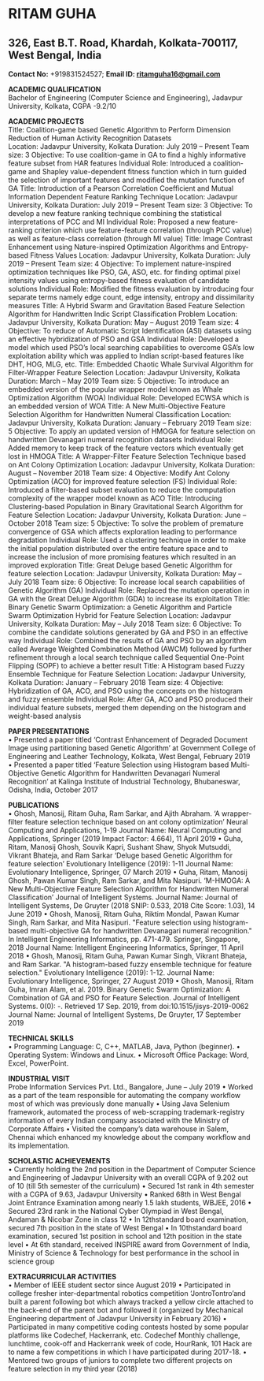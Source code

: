 # RITAM GUHA
## 326, East B.T. Road, Khardah, Kolkata-700117, West Bengal, India
**Contact No:** +919831524527; **Email ID: ritamguha16@gmail.com**

**ACADEMIC QUALIFICATION**<br>
Bachelor of Engineering (Computer Science and Engineering), Jadavpur University, Kolkata, CGPA -9.2/10

**ACADEMIC PROJECTS**<br>
Title: Coalition-game based Genetic Algorithm to Perform Dimension Reduction of Human Activity Recognition Datasets\
Location: Jadavpur University, Kolkata
Duration: July 2019 – Present
Team size: 3
Objective: To use coalition-game in GA to find a highly informative feature subset from HAR features
Individual Role: Introduced a coalition-game and Shapley value-dependent fitness function which in turn guided the selection of important features and modified the mutation function of GA
Title: Introduction of a Pearson Correlation Coefficient and Mutual Information Dependent Feature Ranking Technique
Location: Jadavpur University, Kolkata
Duration: July 2019 – Present
Team size: 3
Objective: To develop a new feature ranking technique combining the statistical interpretations of PCC and MI
Individual Role: Proposed a new feature-ranking criterion which use feature-feature correlation (through PCC value) as well as feature-class correlation (through MI value)
Title: Image Contrast Enhancement using Nature-inspired Optimization Algorithms and Entropy-based Fitness Values
Location: Jadavpur University, Kolkata
Duration: July 2019 – Present
Team size: 4
Objective: To implement nature-inspired optimization techniques like PSO, GA, ASO, etc. for finding optimal pixel intensity values using entropy-based fitness evaluation of candidate solutions
Individual Role: Modified the fitness evaluation by introducing four separate terms namely edge count, edge intensity, entropy and dissimilarity measures
Title: A Hybrid Swarm and Gravitation Based Feature Selection Algorithm for Handwritten Indic Script Classification Problem
Location: Jadavpur University, Kolkata
Duration: May – August 2019
Team size: 4
Objective: To reduce of Automatic Script Identification (ASI) datasets using an effective hybridization of PSO and GSA
Individual Role: Developed a model which used PSO’s local searching capabilities to overcome GSA’s low exploitation ability which was applied to Indian script-based features like DHT, HOG, MLG, etc.
Title: Embedded Chaotic Whale Survival Algorithm for Filter-Wrapper Feature Selection
Location: Jadavpur University, Kolkata
Duration: March – May 2019
Team size: 5
Objective: To introduce an embedded version of the popular wrapper model known as Whale Optimization Algorithm (WOA)
Individual Role: Developed ECWSA which is an embedded version of WOA
Title: A New Multi-Objective Feature Selection Algorithm for Handwritten Numeral Classification
Location: Jadavpur University, Kolkata
Duration: January – February 2019
Team size: 5
Objective: To apply an updated version of HMOGA for feature selection on handwritten Devanagari numeral recognition datasets
Individual Role: Added memory to keep track of the feature vectors which eventually get lost in HMOGA
Title: A Wrapper-Filter Feature Selection Technique based on Ant Colony Optimization
Location: Jadavpur University, Kolkata
Duration: August – November 2018
Team size: 4
Objective: Modify Ant Colony Optimization (ACO) for improved feature selection (FS)
Individual Role: Introduced a filter-based subset evaluation to reduce the computation complexity of the wrapper model known as ACO
Title: Introducing Clustering-based Population in Binary Gravitational Search Algorithm for Feature Selection
Location: Jadavpur University, Kolkata
Duration: June – October 2018
Team size: 5
Objective: To solve the problem of premature convergence of GSA which affects exploration leading to performance degradation
Individual Role: Used a clustering technique in order to make the initial population distributed over the entire feature space and to increase the inclusion of more promising features which resulted in an improved exploration
Title: Great Deluge based Genetic Algorithm for feature selection
Location: Jadavpur University, Kolkata
Duration: May – July 2018
Team size: 6
Objective: To increase local search capabilities of Genetic Algorithm (GA)
Individual Role: Replaced the mutation operation in GA with the Great Deluge Algorithm (GDA) to increase its exploitation
Title: Binary Genetic Swarm Optimization: a Genetic Algorithm and Particle Swarm Optimization Hybrid for Feature Selection
Location: Jadavpur University, Kolkata
Duration: May – July 2018
Team size: 6
Objective: To combine the candidate solutions generated by GA and PSO in an effective way
Individual Role: Combined the results of GA and PSO by an algorithm called Average Weighted Combination Method (AWCM) followed by further refinement through a local search technique called Sequential One-Point Flipping (SOPF) to achieve a better result
Title: A Histogram based Fuzzy Ensemble Technique for Feature Selection
Location: Jadavpur University, Kolkata
Duration: January – February 2018
Team size: 4
Objective: Hybridization of GA, ACO, and PSO using the concepts on the histogram and fuzzy ensemble
Individual Role: After GA, ACO and PSO produced their individual feature subsets, merged them depending on the histogram and weight-based analysis

**PAPER PRESENTATIONS**<br>
• Presented a paper titled ‘Contrast Enhancement of Degraded Document Image using partitioning based Genetic Algorithm’ at Government College of Engineering and Leather Technology, Kolkata, West Bengal, February 2019
• Presented a paper titled ‘Feature Selection using Histogram based Multi-Objective Genetic Algorithm for Handwritten Devanagari Numeral Recognition’ at Kalinga Institute of Industrial Technology, Bhubaneswar, Odisha, India, October 2017

**PUBLICATIONS**<br>
• Ghosh, Manosij, Ritam Guha, Ram Sarkar, and Ajith Abraham. ‘A wrapper-filter feature selection technique based on ant colony optimization’ Neural Computing and Applications, 1-19
Journal Name: Neural Computing and Applications, Springer (2019 Impact Factor: 4.664), 11 April 2019
• Guha, Ritam, Manosij Ghosh, Souvik Kapri, Sushant Shaw, Shyok Mutsuddi, Vikrant Bhateja, and Ram Sarkar ‘Deluge based Genetic Algorithm for feature selection’ Evolutionary Intelligence (2019): 1-11
Journal Name: Evolutionary Intelligence, Springer, 07 March 2019
• Guha, Ritam, Manosij Ghosh, Pawan Kumar Singh, Ram Sarkar, and Mita Nasipuri. ‘M-HMOGA: A New Multi-Objective Feature Selection Algorithm for Handwritten Numeral Classification’ Journal of Intelligent Systems.
Journal Name: Journal of Intelligent Systems, De Gruyter (2018 SNIP: 0.533, 2018 Cite Score: 1.03), 14 June 2019
• Ghosh, Manosij, Ritam Guha, Riktim Mondal, Pawan Kumar Singh, Ram Sarkar, and Mita Nasipuri. "Feature selection using histogram-based multi-objective GA for handwritten Devanagari numeral recognition." In Intelligent Engineering Informatics, pp. 471-479. Springer, Singapore, 2018
Journal Name: Intelligent Engineering Informatics, Springer, 11 April 2018
• Ghosh, Manosij, Ritam Guha, Pawan Kumar Singh, Vikrant Bhateja, and Ram Sarkar. "A histogram-based fuzzy ensemble technique for feature selection." Evolutionary Intelligence (2019): 1-12.
Journal Name: Evolutionary Intelligence, Springer, 27 August 2019 • Ghosh, Manosij, Ritam Guha, Imran Alam, et al. 2019. Binary Genetic Swarm Optimization: A Combination of GA and PSO for Feature Selection. Journal of Intelligent Systems. 0(0): -. Retrieved 17 Sep. 2019, from doi:10.1515/jisys-2019-0062 Journal Name: Journal of Intelligent Systems, De Gruyter, 17 September 2019

**TECHNICAL SKILLS**<br>
• Programming Language: C, C++, MATLAB, Java, Python (beginner).
• Operating System: Windows and Linux.
• Microsoft Office Package: Word, Excel, PowerPoint.

**INDUSTRIAL VISIT**<br>
Probe Information Services Pvt. Ltd., Bangalore, June – July 2019
• Worked as a part of the team responsible for automating the company workflow most of which was previously done manually
• Using Java Selenium framework, automated the process of web-scrapping trademark-registry information of every Indian company associated with the Ministry of Corporate Affairs
• Visited the company’s data warehouse in Salem, Chennai which enhanced my knowledge about the company workflow and its implementation.

**SCHOLASTIC ACHIEVEMENTS**<br>
• Currently holding the 2nd position in the Department of Computer Science and Engineering of Jadavpur University with an overall CGPA of 9.202 out of 10 (till 5th semester of the curriculum)
• Secured 1st rank in 4th semester with a CGPA of 9.63, Jadavpur University
• Ranked 68th in West Bengal Joint Entrance Examination among nearly 1.5 lakh students, WBJEE, 2016
• Secured 23rd rank in the National Cyber Olympiad in West Bengal, Andaman & Nicobar Zone in class 12
• In 12thstandard board examination, secured 7th position in the state of West Bengal
• In 10thstandard board examination, secured 1st position in school and 12th position in the state level
• At 6th standard, received INSPIRE award from Government of India, Ministry of Science & Technology for best performance in the school in science group

**EXTRACURRICULAR ACTIVITIES**<br>
• Member of IEEE student sector since August 2019
• Participated in college fresher inter-departmental robotics competition ‘JontroTontro’and built a parent following bot which always tracked a yellow circle attached to the back-end of the parent bot and followed it (organized by Mechanical Engineering department of Jadavpur University in February 2016)
• Participated in many competitive coding contests hosted by some popular platforms like Codechef, Hackerrank, etc. Codechef Monthly challenge, lunchtime, cook-off and Hackerrank week of code, HourRank, 101 Hack are to name a few competitions in which I have participated during 2017-18.
• Mentored two groups of juniors to complete two different projects on feature selection in my third year (2018)
